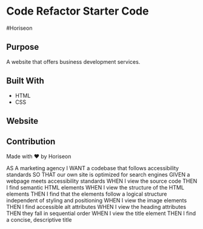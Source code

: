 # Code Refactor Starter Code
#Horiseon

## Purpose
A website that offers business development services.

## Built With
* HTML
* CSS

## Website

## Contribution
Made with ❤️ by Horiseon

AS A marketing agency
I WANT a codebase that follows accessibility standards
SO THAT our own site is optimized for search engines
GIVEN a webpage meets accessibility standards
WHEN I view the source code
THEN I find semantic HTML elements
WHEN I view the structure of the HTML elements
THEN I find that the elements follow a logical structure independent of styling and positioning
WHEN I view the image elements
THEN I find accessible alt attributes
WHEN I view the heading attributes
THEN they fall in sequential order
WHEN I view the title element
THEN I find a concise, descriptive title